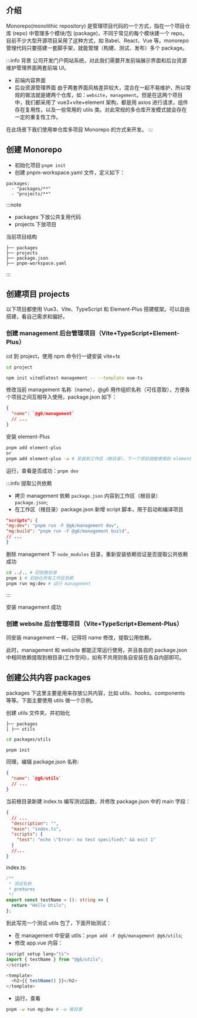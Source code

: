 ## 介绍

Monorepo(monolithic repository) 是管理项目代码的一个方式，指在一个项目仓库 (repo) 中管理多个模块/包 (package)，不同于常见的每个模块建一个 repo。目前不少大型开源项目采用了这种方式，如 Babel、React、Vue 等。monorepo 管理代码只要搭建一套脚手架，就能管理（构建、测试、发布）多个 package。

:::info 背景
公司开发门户网站系统，对此我们需要开发前端展示界面和后台资源维护管理界面两套前端 UI。

- 前端内容界面
- 后台资源管理界面
  由于两套界面风格差异较大，混合在一起不易维护，所以常规的做法就是建两个仓库，如：`website`，`management`。但是在这两个项目中，我们都采用了 vue3+vite+element 架构，都是用 axios 进行请求，组件存在复用性，以及一些常用的 utils 类。对此常规的多仓库开发模式就会存在一定的重复性工作。

在此场景下我们使用单仓库多项目 Monorepo 的方式来开发。
:::

## 创建 Monorepo

- 初始化项目:`pnpm init`
- 创建 pnpm-workspace.yaml 文件，定义如下：

```log
packages:
  - "packages/**"
  - "projects/**"
```

:::note

- packages 下放公共复用代码
- projects 下放项目

当前项目结构

```log
├── packages
├── projects
├── package.json
├── pnpm-workspace.yaml
```

:::

## 创建项目 projects

以下项目都使用 Vue3、Vite、TypeScript 和 Element-Plus 搭建框架。可以自由搭建，看自己需求和偏好。

### 创建 management 后台管理项目（Vite+TypeScript+Element-Plus）

cd 到 project，使用 npm 命令行一键安装 vite+ts

```bash
cd project

npm init vite@latest management -- --template vue-ts
```

修改当前 management 名称（name），@g6 用作组织名称（可任意取），方便各个项目之间互相导入使用，package.json 如下：

```json
{
  "name": `@g6/management`
  // ...
}
```

安装 element-Plus

```bash
pnpm add element-plus
or
pnpm add element-plus -w # 安装到工作区（根目录），下一个项目就能使用到 element-plus
```

运行，查看是否成功：`pnpm dev`

:::info 提取公共依赖

- 拷贝 management 依赖 `package.json` 内容到工作区（根目录）`package.json`;
- 在工作区（根目录）package.json 新增 script 脚本，用于启动和编译项目

```json
"scripts": {
"mg:dev": "pnpm run -F @g6/management dev",
"mg:build": "pnpm run -F @g6/management build",
// ...
}
```

删除 management 下 `node_modules` 目录，重新安装依赖验证是否提取公共依赖成功

```bash
cd ../.. # 回到根目录
pnpm i # 初始化所有工作区依赖
pnpm run mg:dev # 运行 management
```

:::

安装 management 成功

### 创建 website 后台管理项目（Vite+TypeScript+Element-Plus）

同安装 management 一样，记得将 name 修改，提取公用依赖。

此时，management 和 website 都能正常运行使用，并且各自的 package.json 中相同依赖提取到根目录(工作空间)，如有不共用则各自安装在各自内部即可。

## 创建公共内容 packages

packages 下这里主要是用来存放公共内容，比如 utils、hooks、components 等等。下面主要使用 utils 做一个示例。

创建 utils 文件夹，并初始化

```log
├── packages
| ├── utils
```

```bash
cd packages/utils

pnpm init
```

同理，编辑 package.json 名称:

```json
{
  "name": `@g6/utils`
  // ...
}
```

当前根目录新建 index.ts 编写测试函数，并修改 package.json 中的 main 字段：

```json
{
  // ...
  "description": "",
  "main": "index.ts",
  "scripts": {
    "test": "echo \"Error: no test specified\" && exit 1"
  }
  //...
}
```

index.ts:

```ts
/**
 * 测试名称
 * @returns
 */
export const testName = (): string => {
  return "Hello Utils";
};
```

到此写完一个测试 utils 包了，下面开始测试：

- 在 management 中安装 utils：`pnpm add -F @g6/management @g6/utils`;
- 修改 app.vue 内容：

```js
<script setup lang="ts">
import { testName } from "@g6/utils";
</script>

<template>
  <h2>{{ testName() }}</h2>
</template>
```

- 运行，查看

```bash
pnpm -w run mg:dev # -w 根目录
```
